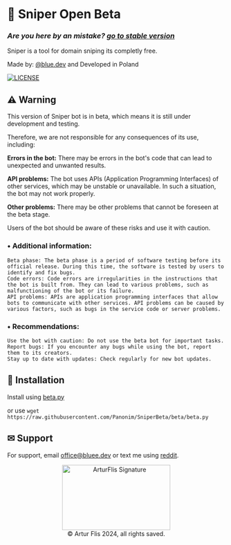 
# 💠 Sniper Open Beta
### *Are you here by an mistake? [go to stable version](https://github.com/Panonim/DomainSniper-Bot)*

Sniper is a tool for domain sniping its completly free.

Made by: [@blue.dev](https://bluee.dev/) and Developed in Poland 

[![LICENSE](https://img.shields.io/badge/LICENSE-CC0-blue?style=flat-square&link=https://github.com/Panonim/DomainSniper-Bot/tree/development?tab=License-1-ov-file)](https://github.com/Panonim/DomainSniper-Bot/tree/development?tab=License-1-ov-file)

## ⚠ Warning
This version of Sniper bot is in beta, which means it is still under development and testing. 

Therefore, we are not responsible for any consequences of its use, including:

 **Errors in the bot:** There may be errors in the bot's code that can lead to unexpected and unwanted results.

 **API problems:** The bot uses APIs (Application Programming Interfaces) of other services, which may be unstable or unavailable. In such a situation, the bot may not work properly.

**Other problems:** There may be other problems that cannot be foreseen at the beta stage.

Users of the bot should be aware of these risks and use it with caution.

### • Additional information:

    Beta phase: The beta phase is a period of software testing before its official release. During this time, the software is tested by users to identify and fix bugs.
    Code errors: Code errors are irregularities in the instructions that the bot is built from. They can lead to various problems, such as malfunctioning of the bot or its failure.
    API problems: APIs are application programming interfaces that allow bots to communicate with other services. API problems can be caused by various factors, such as bugs in the service code or server problems.

### • Recommendations:

    Use the bot with caution: Do not use the beta bot for important tasks.
    Report bugs: If you encounter any bugs while using the bot, report them to its creators.
    Stay up to date with updates: Check regularly for new bot updates.

## 📕 Installation

Install using [beta.py](https://raw.githubusercontent.com/Panonim/SniperBeta/beta/beta.py)

or use 
`wget https://raw.githubusercontent.com/Panonim/SniperBeta/beta/beta.py`
## ✉ Support

For support, email office@bluee.dev or text me using [reddit](https://www.reddit.com/user/arturcodes/).

<div align="center"><img src="https://bluee.dev/assets/Signature.svg/" height=150px width=250px alt="ArturFlis Signature"/></div>
<div align="center">&copy; Artur Flis 2024, all rights saved.</div>

